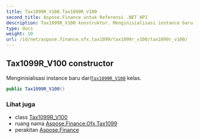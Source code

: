 ```yaml
---
title: Tax1099R_V100.Tax1099R_V100
second_title: Aspose.Finance untuk Referensi .NET API
description: Tax1099R_V100 konstruktor. Menginisialisasi instance baru dariTax1099R_V100 kelas.
type: docs
weight: 10
url: /id/net/aspose.finance.ofx.tax1099/tax1099r_v100/tax1099r_v100/
---
```

## Tax1099R_V100 constructor

Menginisialisasi instance baru dari[`Tax1099R_V100`](../) kelas.

```csharp
public Tax1099R_V100()
```

### Lihat juga

* class [Tax1099R_V100](../)
* ruang nama [Aspose.Finance.Ofx.Tax1099](../../tax1099r_v100/)
* perakitan [Aspose.Finance](../../../)


